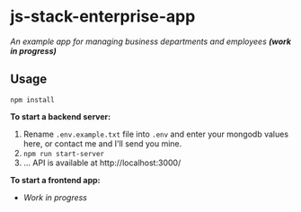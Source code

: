 # js-stack-enterprise-app

_An example app for managing business departments and employees_ **_(work in progress)_**

## Usage

`npm install`

**To start a backend server:**

1. Rename `.env.example.txt` file into `.env` and enter your mongodb values here, or contact me and I'll send you mine.
2. `npm run start-server`
3. ... API is available at http://localhost:3000/

**To start a frontend app:**

- _Work in progress_
